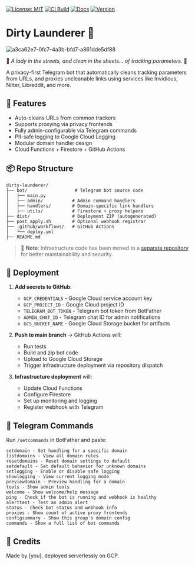 [![License: MIT](https://img.shields.io/badge/License-MIT-yellow.svg)](https://opensource.org/licenses/MIT)
[![CI Build](https://github.com/the-dirty-launderer/dirty-launderer/actions/workflows/python-tests.yml/badge.svg)](https://github.com/the-dirty-launderer/dirty-launderer/actions/workflows/python-tests.yml)
[![Docs](https://img.shields.io/badge/docs-GitHub%20Pages-blue)](https://the-dirty-launderer.github.io/dirty-launderer)
[![Version](https://img.shields.io/badge/version-1.0.0-blue)](#)

# Dirty Launderer 🧼

![a3ca62e7-0fc7-4a3b-bfd7-a861dde5df88](https://github.com/user-attachments/assets/9ba31cb1-75c4-4198-9222-48476874cd87)

💃 *A lady in the streets, and clean in the sheets… of tracking parameters.* 🧼

A privacy-first Telegram bot that automatically cleans tracking parameters from URLs, and proxies uncleanable links using services like Invidious, Nitter, Libreddit, and more.

## 🔧 Features

- Auto-cleans URLs from common trackers
- Supports proxying via privacy frontends
- Fully admin-configurable via Telegram commands
- PII-safe logging to Google Cloud Logging
- Modular domain handler design
- Cloud Functions + Firestore + GitHub Actions

## 📦 Repo Structure

```
dirty-launderer/
├── bot/                  # Telegram bot source code
│   ├── main.py
│   ├── admin/           # Admin command handlers
│   ├── handlers/        # Domain-specific link handlers
│   ├── utils/           # Firestore + proxy helpers
├── dist/                # Deployment ZIP (autogenerated)
├── post_apply.sh        # Optional webhook registrar
├── .github/workflows/   # GitHub Actions
│   └── deploy.yml
├── README.md
```

> 📝 **Note**: Infrastructure code has been moved to a [separate repository](https://github.com/Dirty-World/dirty-launderer-infra) for better maintainability and security.

## 🚀 Deployment

1. **Add secrets to GitHub**:
    - `GCP_CREDENTIALS` - Google Cloud service account key
    - `GCP_PROJECT_ID` - Google Cloud project ID
    - `TELEGRAM_BOT_TOKEN` - Telegram bot token from BotFather
    - `ADMIN_CHAT_ID` - Telegram chat ID for admin notifications
    - `GCS_BUCKET_NAME` - Google Cloud Storage bucket for artifacts

2. **Push to main branch** → GitHub Actions will:
    - Run tests
    - Build and zip bot code
    - Upload to Google Cloud Storage
    - Trigger infrastructure deployment via repository dispatch

3. **Infrastructure deployment** will:
    - Update Cloud Functions
    - Configure Firestore
    - Set up monitoring and logging
    - Register webhook with Telegram

## 🤖 Telegram Commands

Run `/setcommands` in BotFather and paste:

```
setdomain - Set handling for a specific domain
listdomains - View all domain rules
resetdomains - Reset domain settings to default
setdefault - Set default behavior for unknown domains
setlogging - Enable or disable safe logging
showlogging - View current logging mode
previewdomain - Preview handling for a domain
tools - Show admin tools
welcome - Show welcome/help message
ping - Check if the bot is running and webhook is healthy
alerttest - Test an admin alert
status - Check bot status and webhook info
proxies - Show count of active proxy frontends
configsummary - Show this group's domain config
commands - Show a full list of bot commands
```

## 💬 Credits

Made by [you], deployed serverlessly on GCP.
